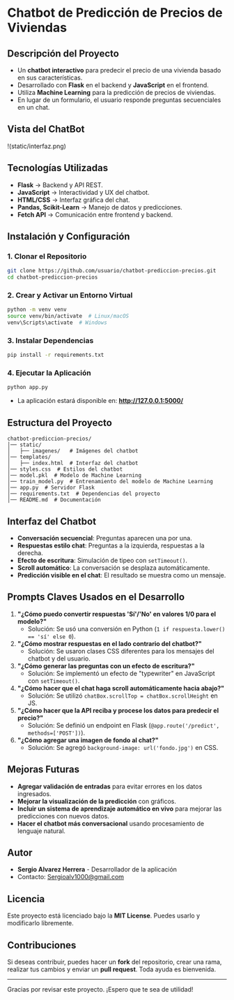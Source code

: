 
# Chatbot de Predicción de Precios de Viviendas

## Descripción del Proyecto
- Un **chatbot interactivo** para predecir el precio de una vivienda basado en sus características.
- Desarrollado con **Flask** en el backend y **JavaScript** en el frontend.
- Utiliza **Machine Learning** para la predicción de precios de viviendas.
- En lugar de un formulario, el usuario responde preguntas secuenciales en un chat.

## Vista del ChatBot
!(static/interfaz.png)

## Tecnologías Utilizadas
- **Flask** → Backend y API REST.
- **JavaScript** → Interactividad y UX del chatbot.
- **HTML/CSS** → Interfaz gráfica del chat.
- **Pandas, Scikit-Learn** → Manejo de datos y predicciones.
- **Fetch API** → Comunicación entre frontend y backend.

## Instalación y Configuración

### 1. Clonar el Repositorio
```bash
git clone https://github.com/usuario/chatbot-prediccion-precios.git
cd chatbot-prediccion-precios
```
### 2. Crear y Activar un Entorno Virtual
```bash
python -m venv venv
source venv/bin/activate  # Linux/macOS
venv\Scripts\activate  # Windows
```
### 3. Instalar Dependencias
```bash
pip install -r requirements.txt
```
### 4. Ejecutar la Aplicación
```bash
python app.py
```
- La aplicación estará disponible en: **http://127.0.0.1:5000/**

## Estructura del Proyecto
```plaintext
chatbot-prediccion-precios/
│── static/
│   ├── imagenes/   # Imágenes del chatbot
│── templates/
│   ├── index.html  # Interfaz del chatbot
│── styles.css  # Estilos del chatbot
│── model.pkl  # Modelo de Machine Learning
│── train_model.py  # Entrenamiento del modelo de Machine Learning
│── app.py  # Servidor Flask
│── requirements.txt  # Dependencias del proyecto
│── README.md  # Documentación
```

## Interfaz del Chatbot
- **Conversación secuencial**: Preguntas aparecen una por una.
- **Respuestas estilo chat**: Preguntas a la izquierda, respuestas a la derecha.
- **Efecto de escritura**: Simulación de tipeo con `setTimeout()`.
- **Scroll automático**: La conversación se desplaza automáticamente.
- **Predicción visible en el chat**: El resultado se muestra como un mensaje.

## Prompts Claves Usados en el Desarrollo
1. **"¿Cómo puedo convertir respuestas 'Sí'/'No' en valores 1/0 para el modelo?"**
   - Solución: Se usó una conversión en Python (`1 if respuesta.lower() == 'sí' else 0`).
2. **"¿Cómo mostrar respuestas en el lado contrario del chatbot?"**
   - Solución: Se usaron clases CSS diferentes para los mensajes del chatbot y del usuario.
3. **"¿Cómo generar las preguntas con un efecto de escritura?"**
   - Solución: Se implementó un efecto de "typewriter" en JavaScript con `setTimeout()`.
4. **"¿Cómo hacer que el chat haga scroll automáticamente hacia abajo?"**
   - Solución: Se utilizó `chatBox.scrollTop = chatBox.scrollHeight` en JS.
5. **"¿Cómo hacer que la API reciba y procese los datos para predecir el precio?"**
   - Solución: Se definió un endpoint en Flask (`@app.route('/predict', methods=['POST'])`).
6. **"¿Cómo agregar una imagen de fondo al chat?"**
   - Solución: Se agregó `background-image: url('fondo.jpg')` en CSS.

## Mejoras Futuras
- **Agregar validación de entradas** para evitar errores en los datos ingresados.
- **Mejorar la visualización de la predicción** con gráficos.
- **Incluir un sistema de aprendizaje automático en vivo** para mejorar las predicciones con nuevos datos.
- **Hacer el chatbot más conversacional** usando procesamiento de lenguaje natural.

## Autor
- **Sergio Alvarez Herrera** - Desarrollador de la aplicación
- Contacto: Sergioalv1000@gmail.com

## Licencia
Este proyecto está licenciado bajo la **MIT License**. Puedes usarlo y modificarlo libremente.

## Contribuciones
Si deseas contribuir, puedes hacer un **fork** del repositorio, crear una rama, realizar tus cambios y enviar un **pull request**. Toda ayuda es bienvenida.

---
Gracias por revisar este proyecto. ¡Espero que te sea de utilidad!
